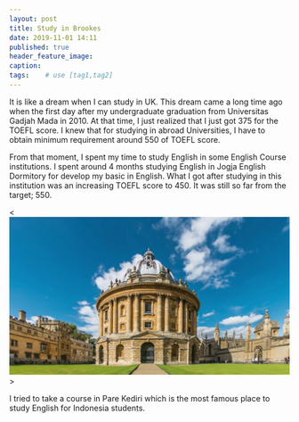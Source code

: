 ```yaml
---
layout: post
title: Study in Brookes
date: 2019-11-01 14:11
published: true
header_feature_image:
caption:
tags:    # use [tag1,tag2]
---
```


It is like a dream when I can study in UK. This dream came a long time ago when the first day after my undergraduate graduation from Universitas Gadjah Mada in 2010. At that time, I just realized that I just got 375 for the TOEFL score. I knew that for studying in abroad Universities, I have to obtain minimum requirement around 550 of TOEFL score.

From that moment, I spent my time to study English in some English Course institutions. I spent around 4 months studying English in Jogja English Dormitory for develop my basic in English. What I got after studying in this institution was an increasing TOEFL score to 450. It was still so far from the target; 550.

<[![radcliffe camera](/images/2019/11/maxresdefault.jpg)](/images/2019/11/maxresdefault.jpg)>

I tried to take a course in Pare Kediri which is the most famous place to study English for Indonesia students.
